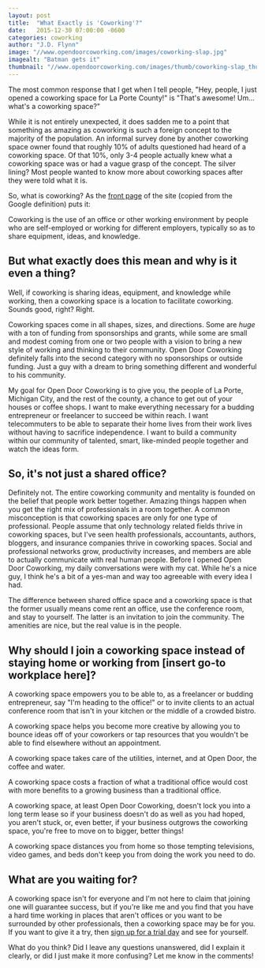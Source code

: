 ```yaml
---
layout: post
title:  "What Exactly is 'Coworking'?"
date:   2015-12-30 07:00:00 -0600
categories: coworking
author: "J.D. Flynn"
image: "//www.opendoorcoworking.com/images/coworking-slap.jpg"
imagealt: "Batman gets it"
thumbnail: "//www.opendoorcoworking.com/images/thumb/coworking-slap_thumb.jpg"
---
```

The most common response that I get when I tell people, "Hey, people, I just opened a coworking space for La Porte County!" is "That's awesome!  Um... what's a coworking space?"

While it is not entirely unexpected, it does sadden me to a point that something as amazing as coworking is such a foreign concept to the majority of the population.  An informal survey done by another coworking space owner found that roughly 10% of adults questioned had heard of a coworking space.  Of that 10%, only 3-4 people actually knew what a coworking space was or had a vague grasp of the concept.  The silver lining?  Most people wanted to know more about coworking spaces after they were told what it is.

So, what is coworking?  As the [front page](/index.html) of the site (copied from the Google definition) puts it:

<div class="center">
  Coworking is the use of an office or other working environment by people who are self-employed or working for different employers, typically so as to share equipment, ideas, and knowledge.
</div>

## But what exactly does this mean and why is it even a thing?

Well, if coworking is  sharing ideas, equipment, and knowledge while working, then a coworking space is a location to facilitate coworking.  Sounds good, right?  Right.

Coworking spaces come in all shapes, sizes, and directions.  Some are _huge_ with a ton of funding from sponsorships and grants, while some are small and modest coming from one or two people with a vision to bring a new style of working and thinking to their community.  Open Door Coworking definitely falls into the second category with no sponsorships or outside funding. Just a guy with a dream to bring something different and wonderful to his community.

My goal for Open Door Coworking is to give you, the people of La Porte, Michigan City, and the rest of the county, a chance to get out of your houses or coffee shops.  I want to make everything necessary for a budding entrepreneur or freelancer to succeed be within reach.  I want telecommuters to be able to separate their home lives from their work lives without having to sacrifice independence.  I want to build a community within our community of talented, smart, like-minded people together and watch the ideas form.

## So, it's not just a shared office?

Definitely not.  The entire coworking community and mentality is founded on the belief that people work better together.  Amazing things happen when you get the right mix of professionals in a room together.  A common misconception is that coworking spaces are only for one type of professional.  People assume that only technology related fields thrive in coworking spaces, but I've seen health professionals, accountants, authors, bloggers, and insurance companies thrive in coworking spaces.  Social and professional networks grow, productivity increases, and members are able to actually communicate with real human people.  Before I opened Open Door Coworking, my daily conversations were with my cat.  While he's a nice guy, I think he's a bit of a yes-man and way too agreeable with every idea I had.

The difference between shared office space and a coworking space is that the former usually means come rent an office, use the conference room, and stay to yourself.  The latter is an invitation to join the community.  The amenities are nice, but the real value is in the people.

## Why should I join a coworking space instead of staying home or working from [insert go-to workplace here]?

A coworking space empowers you to be able to, as a freelancer or budding entrepreneur, say "I'm heading to the office!" or to invite clients to an actual conference room that isn't in your kitchen or the middle of a crowded bistro.

A coworking space helps you become more creative by allowing you to bounce ideas off of your coworkers or tap resources that you wouldn't be able to find elsewhere without an appointment.

A coworking space takes care of the utilities, internet, and at Open Door, the coffee and water.

A coworking space costs a fraction of what a traditional office would cost with more benefits to a growing business than a traditional office.

A coworking space, at least Open Door Coworking, doesn't lock you into a long term lease so if your business doesn't do as well as you had hoped, you aren't stuck, or, even better, if your business outgrows the coworking space, you're free to move on to bigger, better things!

A coworking space distances you from home so those tempting televisions, video games, and beds don't keep you from doing the work you need to do.

## What are you waiting for?

A coworking space isn't for everyone and I'm not here to claim that joining one will guarantee success, but if you're like me and you find that you have a hard time working in places that aren't offices or you want to be surrounded by other professionals, then a coworking space may be for you.  If you want to give it a try, then [sign up for a trial day](http://goo.gl/forms/ook9usnqsn) and see for yourself.

What do you think?  Did I leave any questions unanswered, did I explain it clearly, or did I just make it more confusing?  Let me know in the comments!

